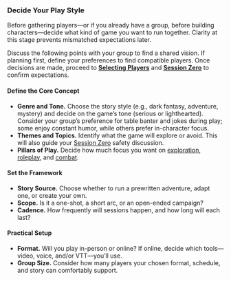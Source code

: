 ### Decide Your Play Style

Before gathering players—or if you already have a group, before building characters—decide what kind of game you want to run together.
Clarity at this stage prevents mismatched expectations later.

Discuss the following points with your group to find a shared vision.
If planning first, define your preferences to find compatible players.
Once decisions are made, proceed to **[Selecting Players](#Selecting_Players_selecting_players)** and **[Session Zero](#Session_Zero_Checklist_session_zero_checklist)** to confirm expectations.

#### Define the Core Concept

- **Genre and Tone.**
  Choose the story style (e.g., dark fantasy, adventure, mystery) and decide on the game’s tone (serious or lighthearted).
  Consider your group’s preference for table banter and jokes during play; some enjoy constant humor, while others prefer in-character focus.
- **Themes and Topics.**
  Identify what the game will explore or avoid.
  This will also guide your [Session Zero](#Session_Zero_Checklist_session_zero_checklist) safety discussion.
- **Pillars of Play.**
  Decide how much focus you want on [exploration](#Exploration_exploration), [roleplay](#Social_Encounters_social_encounters), and [combat](#Combat_Encounters_combat_encounters).

#### Set the Framework

- **Story Source.**
  Choose whether to run a prewritten adventure, adapt one, or create your own.
- **Scope.**
  Is it a one-shot, a short arc, or an open-ended campaign?
- **Cadence.**
  How frequently will sessions happen, and how long will each last?

#### Practical Setup

- **Format.**
  Will you play in-person or online? If online, decide which tools—video, voice, and/or VTT—you’ll use.
- **Group Size.**
  Consider how many players your chosen format, schedule, and story can comfortably support.

